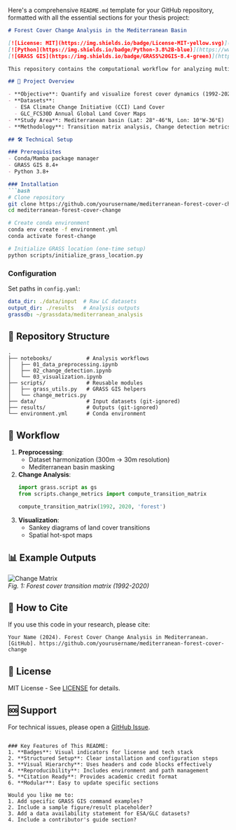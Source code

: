 Here's a comprehensive `README.md` template for your GitHub repository, formatted with all the essential sections for your thesis project:

```markdown
# Forest Cover Change Analysis in the Mediterranean Basin

[![License: MIT](https://img.shields.io/badge/License-MIT-yellow.svg)](https://opensource.org/licenses/MIT)
[![Python](https://img.shields.io/badge/Python-3.8%2B-blue)](https://www.python.org/)
[![GRASS GIS](https://img.shields.io/badge/GRASS%20GIS-8.4-green)](https://grass.osgeo.org/)

This repository contains the computational workflow for analyzing multi-temporal forest cover changes in the Mediterranean region using ESA CCI and GLC_FCS30D datasets, implemented through GRASS GIS and Python in Jupyter notebooks.

## 📌 Project Overview

- **Objective**: Quantify and visualize forest cover dynamics (1992-2020)
- **Datasets**:
  - ESA Climate Change Initiative (CCI) Land Cover
  - GLC_FCS30D Annual Global Land Cover Maps
- **Study Area**: Mediterranean basin (Lat: 28°-46°N, Lon: 10°W-36°E)
- **Methodology**: Transition matrix analysis, Change detection metrics, Spatial pattern analysis

## 🛠️ Technical Setup

### Prerequisites
- Conda/Mamba package manager
- GRASS GIS 8.4+
- Python 3.8+

### Installation
```bash
# Clone repository
git clone https://github.com/yourusername/mediterranean-forest-cover-change.git
cd mediterranean-forest-cover-change

# Create conda environment
conda env create -f environment.yml
conda activate forest-change

# Initialize GRASS location (one-time setup)
python scripts/initialize_grass_location.py
```

### Configuration
Set paths in `config.yaml`:
```yaml
data_dir: ./data/input  # Raw LC datasets
output_dir: ./results   # Analysis outputs
grassdb: ~/grassdata/mediterranean_analysis
```

## 📂 Repository Structure
```
.
├── notebooks/           # Analysis workflows
│   ├── 01_data_preprocessing.ipynb
│   ├── 02_change_detection.ipynb
│   └── 03_visualization.ipynb
├── scripts/             # Reusable modules
│   ├── grass_utils.py   # GRASS GIS helpers
│   └── change_metrics.py
├── data/                # Input datasets (git-ignored)
├── results/             # Outputs (git-ignored)
└── environment.yml      # Conda environment
```

## 🚀 Workflow
1. **Preprocessing**:
   - Dataset harmonization (300m → 30m resolution)
   - Mediterranean basin masking
2. **Change Analysis**:
   ```python
   import grass.script as gs
   from scripts.change_metrics import compute_transition_matrix
   
   compute_transition_matrix(1992, 2020, 'forest')
   ```
3. **Visualization**:
   - Sankey diagrams of land cover transitions
   - Spatial hot-spot maps

## 📊 Example Outputs
![Change Matrix](results/figures/transition_matrix.png)  
*Fig. 1: Forest cover transition matrix (1992-2020)*

## 🤝 How to Cite
If you use this code in your research, please cite:
```
Your Name (2024). Forest Cover Change Analysis in Mediterranean. [GitHub]. https://github.com/yourusername/mediterranean-forest-cover-change
```

## 📜 License
MIT License - See [LICENSE](LICENSE) for details.

## 🆘 Support
For technical issues, please open a [GitHub Issue](https://github.com/yourusername/mediterranean-forest-cover-change/issues).
```

### Key Features of This README:
1. **Badges**: Visual indicators for license and tech stack
2. **Structured Setup**: Clear installation and configuration steps
3. **Visual Hierarchy**: Uses headers and code blocks effectively
4. **Reproducibility**: Includes environment and path management
5. **Citation Ready**: Provides academic credit format
6. **Modular**: Easy to update specific sections

Would you like me to:
1. Add specific GRASS GIS command examples?
2. Include a sample figure/result placeholder?
3. Add a data availability statement for ESA/GLC datasets?
4. Include a contributor's guide section?
